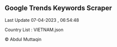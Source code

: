 

## Google Trends Keywords Scraper 
 
Last Update 07-04-2023 , 06:54:48

Country List :
VIETNAM.json



© Abdul Muttaqin 
